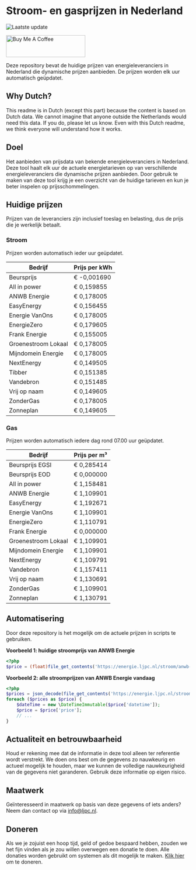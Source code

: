 # Stroom- en gasprijzen in Nederland

![Laatste update](https://img.shields.io/badge/laatste%20update-2024--05--13%2014%3A00%20CET-brightgreen)

<a href="https://www.buymeacoffee.com/Lars-" target="_blank"><img src="https://cdn.buymeacoffee.com/buttons/v2/default-orange.png" alt="Buy Me A Coffee" height="60" style="height: 60px !important;width: 217px !important;" ></a>

Deze repository bevat de huidige prijzen van energieleveranciers in Nederland die dynamische prijzen aanbieden. De prijzen worden elk uur automatisch geüpdatet.

## Why Dutch?

This readme is in Dutch (except this part) because the content is based on Dutch data. We cannot imagine that anyone outside the Netherlands would need this data. If you do, please let us know. Even with this Dutch readme, we think
everyone will understand how it works.

## Doel

Het aanbieden van prijsdata van bekende energieleveranciers in Nederland. Deze tool haalt elk uur de actuele energietarieven op van verschillende energieleveranciers die dynamische prijzen aanbieden. Door gebruik te maken van deze tool
krijg je een overzicht van de huidige tarieven en kun je beter inspelen op prijsschommelingen.

## Huidige prijzen

Prijzen van de leveranciers zijn inclusief toeslag en belasting, dus de prijs die je werkelijk betaalt.

### Stroom

Prijzen worden automatisch ieder uur geüpdatet.

 Bedrijf | Prijs per kWh 
---------|---------------
Beursprijs | € -0,001690
All in power | € 0,159855
ANWB Energie | € 0,178005
EasyEnergy | € 0,156455
Energie VanOns | € 0,178005
EnergieZero | € 0,179605
Frank Energie | € 0,155005
Groenestroom Lokaal | € 0,178005
Mijndomein Energie | € 0,178005
NextEnergy | € 0,149505
Tibber | € 0,151385
Vandebron | € 0,151485
Vrij op naam | € 0,149605
ZonderGas | € 0,178005
Zonneplan | € 0,149605


### Gas

Prijzen worden automatisch iedere dag rond 07.00 uur geüpdatet.

 Bedrijf | Prijs per m³ 
---------|--------------
Beursprijs EGSI | € 0,285414
Beursprijs EOD | € 0,000000
All in power | € 1,158481
ANWB Energie | € 1,109901
EasyEnergy | € 1,192671
Energie VanOns | € 1,109901
EnergieZero | € 1,110791
Frank Energie | € 0,000000
Groenestroom Lokaal | € 1,109901
Mijndomein Energie | € 1,109901
NextEnergy | € 1,109791
Vandebron | € 1,157411
Vrij op naam | € 1,130691
ZonderGas | € 1,109901
Zonneplan | € 1,130791


## Automatisering

Door deze repository is het mogelijk om de actuele prijzen in scripts te gebruiken.

**Voorbeeld 1: huidige stroomprijs van ANWB Energie**

```php
<?php
$price = (float)file_get_contents('https://energie.ljpc.nl/stroom/anwb-energie-nu.txt');

```

**Voorbeeld 2: alle stroomprijzen van ANWB Energie vandaag**

```php
<?php
$prices = json_decode(file_get_contents('https://energie.ljpc.nl/stroom/all-in-power-vandaag.json'),true);
foreach ($prices as $price) {
    $dateTime = new \DateTimeImmutable($price['datetime']);
    $price = $price['price'];
    // ...
}
```

## Actualiteit en betrouwbaarheid

Houd er rekening mee dat de informatie in deze tool alleen ter referentie wordt verstrekt. We doen ons best om de gegevens zo nauwkeurig en actueel mogelijk te houden, maar we kunnen de volledige nauwkeurigheid van de gegevens niet
garanderen. Gebruik deze informatie op eigen risico.

## Maatwerk

Geïnteresseerd in maatwerk op basis van deze gegevens of iets anders? Neem dan contact op
via [info@ljpc.nl](mailto:info@ljpc.nl?subject=Energie%20prijzen).

## Doneren

Als we je zojuist een hoop tijd, geld of gedoe bespaard hebben, zouden we het fijn vinden als je zou willen overwegen een
donatie te doen. Alle donaties worden gebruikt om systemen als dit mogelijk te
maken. [Klik hier](https://www.buymeacoffee.com/Lars-) om te doneren.
